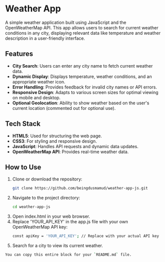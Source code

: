 # Weather App

A simple weather application built using JavaScript and the OpenWeatherMap API. This app allows users to search for current weather conditions in any city, displaying relevant data like temperature and weather description in a user-friendly interface.

## Features

- **City Search**: Users can enter any city name to fetch current weather data.
- **Dynamic Display**: Displays temperature, weather conditions, and an appropriate weather icon.
- **Error Handling**: Provides feedback for invalid city names or API errors.
- **Responsive Design**: Adapts to various screen sizes for optimal viewing on mobile and desktop.
- **Optional Geolocation**: Ability to show weather based on the user's current location (commented out for optional use).

## Tech Stack

- **HTML5**: Used for structuring the web page.
- **CSS3**: For styling and responsive design.
- **JavaScript**: Handles API requests and dynamic data updates.
- **OpenWeatherMap API**: Provides real-time weather data.

## How to Use

1. Clone or download the repository:
   ```bash
   git clone https://github.com/beingdusmamud/weather-app-js.git
2. Navigate to the project directory:
   ```bash
   cd weather-app-js
3. Open index.html in your web browser.
4. Replace 'YOUR_API_KEY' in the app.js file with your own OpenWeatherMap API key:
   ```bash
   const apiKey = 'YOUR_API_KEY'; // Replace with your actual API key
5. Search for a city to view its current weather.
  ```bash
You can copy this entire block for your `README.md` file.


